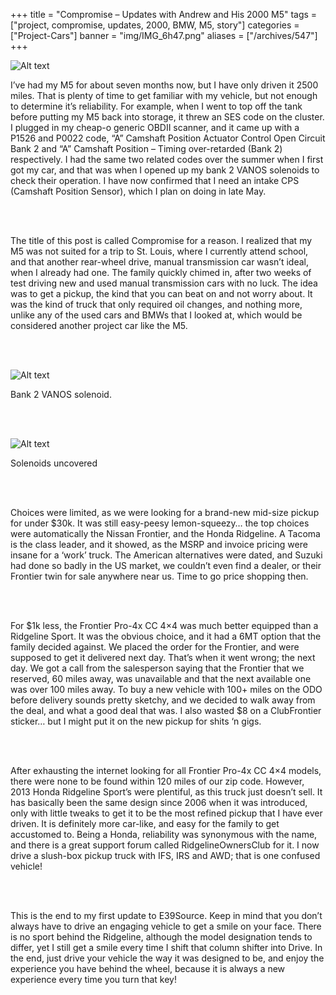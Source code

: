 +++
title = "Compromise – Updates with Andrew and His 2000 M5"
tags = ["project, compromise, updates, 2000, BMW, M5, story"]
categories = ["Project-Cars"]
banner = "img/IMG_6h47.png"
aliases = ["/archives/547"]
+++

![Alt text](https://e39source.com/wp-content/uploads/2020/04/Screen-Shot-2012-12-15-at-5.17.27-PM.png)

I’ve had my M5 for about seven months now, but I have only driven it 2500 miles. That is plenty of time to get familiar with my vehicle, but not enough to determine it’s reliability. For example, when I went to top off the tank before putting my M5 back into storage, it threw an SES code on the cluster. I plugged in my cheap-o generic OBDII scanner, and it came up with a P1526 and P0022 code, “A” Camshaft Position Actuator Control Open Circuit Bank 2 and “A” Camshaft Position – Timing over-retarded (Bank 2) respectively. I had the same two related codes over the summer when I first got my car, and that was when I opened up my bank 2 VANOS solenoids to check their operation. I have now confirmed that I need an intake CPS (Camshaft Position Sensor), which I plan on doing in late May.

&nbsp;<br/><br/>

The title of this post is called Compromise for a reason.  I realized that my M5 was not suited for a trip to St. Louis, where I currently attend school, and that another rear-wheel drive, manual transmission car wasn’t ideal, when I already had one.  The family quickly chimed in, after two weeks of test driving new and used manual transmission cars with no luck.  The idea was to get a pickup, the kind that you can beat on and not worry about.  It was the kind of truck that only required oil changes, and nothing more, unlike any of the used cars and BMWs that I looked at, which would be considered another project car like the M5.

&nbsp;<br/><br/>

![Alt text](http://i104.photobucket.com/albums/m191/MINIzguy/SAM_0006.jpg)

Bank 2 VANOS solenoid.

&nbsp;<br/><br/>

![Alt text](http://i104.photobucket.com/albums/m191/MINIzguy/SAM_0004.jpg)

Solenoids uncovered

&nbsp;<br/><br/>

Choices were limited, as we were looking for a brand-new mid-size pickup for under $30k.  It was still easy-peesy lemon-squeezy… the top choices were automatically the Nissan Frontier, and the Honda Ridgeline.  A Tacoma is the class leader, and it showed, as the MSRP and invoice pricing were insane for a ‘work’ truck.  The American alternatives were dated, and Suzuki had done so badly in the US market, we couldn’t even find a dealer, or their Frontier twin for sale anywhere near us.  Time to go price shopping then.

&nbsp;<br/><br/>

For $1k less, the Frontier Pro-4x CC 4×4 was much better equipped than a Ridgeline Sport.  It was the obvious choice, and it had a 6MT option that the family decided against. We placed the order for the Frontier, and were supposed to get it delivered next day. That’s when it went wrong; the next day.  We got a call from the salesperson saying that the Frontier that we reserved, 60 miles away, was unavailable and that the next available one was over 100 miles away.  To buy a new vehicle with 100+ miles on the ODO before delivery sounds pretty sketchy, and we decided to walk away from the deal, and what a good deal that was.  I also wasted $8 on a ClubFrontier sticker… but I might put it on the new pickup for shits ‘n gigs.

&nbsp;<br/><br/>

After exhausting the internet looking for all Frontier Pro-4x CC 4×4 models, there were none to be found within 120 miles of our zip code.  However, 2013 Honda Ridgeline Sport’s were plentiful, as this truck just doesn’t sell.  It has basically been the same design since 2006 when it was introduced, only with little tweaks to get it to be the most refined pickup that I have ever driven.  It is definitely more car-like, and easy for the family to get accustomed to.  Being a Honda, reliability was synonymous with the name, and there is a great support forum called RidgelineOwnersClub for it.  I now drive a slush-box pickup truck with IFS, IRS and AWD; that is one confused vehicle!

&nbsp;<br/><br/>

This is the end to my first update to E39Source.  Keep in mind that you don’t always have to drive an engaging vehicle to get a smile on your face.  There is no sport behind the Ridgeline, although the model designation tends to differ, yet I still get a smile every time I shift that column shifter into Drive.  In the end, just drive your vehicle the way it was designed to be, and enjoy the experience you have behind the wheel, because it is always a new experience every time you turn that key!

&nbsp;<br/><br/>